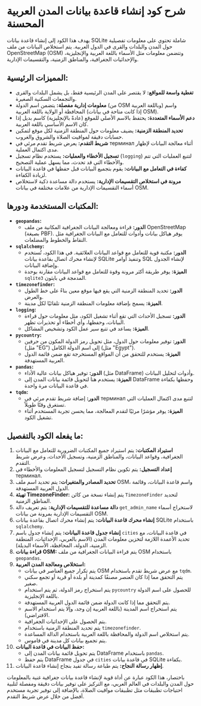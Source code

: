 # شرح كود إنشاء قاعدة بيانات المدن العربية المحسنة

يهدف هذا الكود إلى إنشاء قاعدة بيانات SQLite شاملة تحتوي على معلومات تفصيلية حول المدن والبلدات والقرى في الدول العربية. يتم استخلاص البيانات من ملف OpenStreetMap (OSM) وتتضمن معلومات مثل الأسماء باللغة العربية والإنجليزية، والإحداثيات الجغرافية، والمناطق الزمنية، والتقسيمات الإدارية.

## المميزات الرئيسية:

*   **تغطية واسعة للمواقع:** لا يقتصر على المدن الرئيسية فقط، بل يشمل البلدات والقرى والتجمعات السكنية الصغيرة.
*   **معلومات إدارية مفصلة:** يتضمن اسم الدولة (من OSM وباللغة العربية) واسم المحافظة أو الولاية باللغة العربية (إذا كانت متاحة في بيانات OSM).
*   **دعم الأسماء المتعددة:** يحتفظ بالاسم الأصلي للموقع (عادةً بالإنجليزية) كاسم بديل إذا كان الاسم الأساسي باللغة العربية.
*   **تحديد المنطقة الزمنية:** يضيف معلومات حول المنطقة الزمنية لكل موقع لتمكين حسابات دقيقة لمواقيت الصلاة والشروق والغروب.
*   **شريط التقدم:** يعرض شريط تقدم مرئي في терминал أثناء معالجة البيانات لإظهار مدى اكتمال العملية.
*   **تسجيل الأخطاء والعمليات:** يستخدم نظام تسجيل (`logging`) لتتبع العمليات التي تتم والأخطاء التي قد تحدث، مما يسهل عملية التصحيح.
*   **كفاءة في التعامل مع البيانات:** يقوم بتجميع البيانات قبل حفظها في قاعدة البيانات لزيادة الكفاءة.
*   **مرونة في استخلاص التقسيمات الإدارية:** يستخدم دالة مساعدة ذكية لاستخلاص أسماء التقسيمات الإدارية من علامات مختلفة في بيانات OSM.

## المكتبات المستخدمة ودورها:

*   **`geopandas`:**
    *   **الدور:** قراءة ومعالجة البيانات الجغرافية المكانية من ملف OpenStreetMap (بصيغة PBF). يوفر هياكل بيانات وأدوات للتعامل مع البيانات الجغرافية مثل النقاط والخطوط والمضلعات.
*   **`sqlalchemy`:**
    *   **الدور:** مكتبة قوية للتعامل مع قواعد البيانات العلائقية. في هذا الكود، تُستخدم لإنشاء محرك اتصال بقاعدة بيانات SQLite وتنفيذ أوامر SQL لإنشاء الجدول وإضافة البيانات.
    *   **الميزة:** يوفر طريقة أكثر مرونة وقوة للتعامل مع قواعد البيانات مقارنة بوحدة `sqlite3` المدمجة في بايثون.
*   **`timezonefinder`:**
    *   **الدور:** تحديد المنطقة الزمنية التي يقع فيها موقع معين بناءً على خط الطول والعرض.
    *   **الميزة:** يسمح بإضافة معلومات المنطقة الزمنية تلقائيًا لكل مدينة.
*   **`logging`:**
    *   **الدور:** تسجيل الأحداث التي تقع أثناء تشغيل الكود، مثل معلومات حول قراءة البيانات، وحفظها، وأي أخطاء أو تحذيرات تظهر.
    *   **الميزة:** يساعد في تتبع سير عمل الكود وتشخيص المشاكل.
*   **`pycountry`:**
    *   **الدور:** توفير معلومات حول الدول، مثل تحويل رمز الدولة المكون من حرفين (مثل "EG") إلى اسم الدولة الكامل (مثل "Egypt").
    *   **الميزة:** يستخدم للتحقق من أن المواقع المستخرجة تقع ضمن قائمة الدول العربية المستهدفة.
*   **`pandas`:**
    *   **الدور:** توفير هياكل بيانات عالية الأداء (مثل DataFrame) وأدوات لتحليل البيانات.
    *   **الميزة:** يستخدم هنا لتحويل قائمة بيانات المدن إلى DataFrame وحفظها بكفاءة في قاعدة البيانات مرة واحدة.
*   **`tqdm`:**
    *   **الدور:** إضافة شريط تقدم مرئي في терминал لتتبع مدى اكتمال العمليات التي تستغرق وقتًا طويلاً.
    *   **الميزة:** يوفر مؤشرًا مرئيًا لتقدم المعالجة، مما يحسن تجربة المستخدم أثناء تشغيل الكود.

## ما يفعله الكود بالتفصيل:

1. **استيراد المكتبات:** يتم استيراد جميع المكتبات الضرورية للتعامل مع البيانات الجغرافية، وقواعد البيانات، والمناطق الزمنية، وتسجيل الأحداث، وعرض شريط التقدم.
2. **إعداد التسجيل:** يتم تكوين نظام التسجيل لتسجيل المعلومات والأخطاء في терминал.
3. **تحديد المصادر والمتغيرات:** يتم تحديد اسم ملف OSM، واسم قاعدة البيانات، وقائمة الدول العربية المستهدفة.
4. **تهيئة TimezoneFinder:** يتم إنشاء نسخة من كائن `TimezoneFinder` لتحديد المناطق الزمنية.
5. **دالة مساعدة للتقسيمات الإدارية:** يتم تعريف دالة `get_admin_name` لاستخراج أسماء التقسيمات الإدارية بمرونة من بيانات OSM.
6. **إنشاء محرك قاعدة البيانات:** يتم إنشاء محرك اتصال بقاعدة بيانات SQLite باستخدام `sqlalchemy`.
7. **إنشاء جدول قاعدة البيانات:** يتم إنشاء جدول باسم `cities` في قاعدة البيانات، مع تحديد الأعمدة اللازمة لتخزين معلومات المدن (الاسم بالعربي، الإحداثيات، المنطقة الزمنية، الدولة، المحافظة، الأسماء البديلة).
8. **قراءة بيانات OSM:** يتم قراءة البيانات الجغرافية من ملف OSM باستخدام `geopandas`.
9. **استخلاص ومعالجة المدن العربية:**
    *   يتم تكرار جميع العناصر في بيانات OSM مع عرض شريط تقدم باستخدام `tqdm`.
    *   يتم التحقق مما إذا كان العنصر مصنفًا كمدينة أو بلدة أو قرية أو تجمع سكني صغير.
    *   يتم استخراج رمز الدولة، ثم يتم استخدام `pycountry` للحصول على اسم الدولة باللغة الإنجليزية.
    *   يتم التحقق مما إذا كانت الدولة ضمن قائمة الدول العربية المستهدفة.
    *   يتم استخراج اسم المدينة (باللغة العربية إن وجد، وإلا يتم استخدام الاسم الافتراضي).
    *   يتم الحصول على الإحداثيات الجغرافية.
    *   يتم تحديد المنطقة الزمنية باستخدام `timezonefinder`.
    *   يتم استخلاص اسم الدولة والمحافظة باللغة العربية باستخدام الدالة المساعدة.
    *   يتم تجميع بيانات كل مدينة في قاموس.
10. **حفظ البيانات في قاعدة البيانات:**
    *   يتم تحويل قائمة بيانات المدن إلى DataFrame باستخدام `pandas`.
    *   يتم حفظ DataFrame في جدول `cities` في قاعدة بيانات SQLite بكفاءة.
11. **إظهار رسالة النجاح:** يتم طباعة رسالة تفيد بنجاح إنشاء قاعدة البيانات.

باختصار، هذا الكود عبارة عن أداة قوية لإنشاء قاعدة بيانات جغرافية غنية بالمعلومات حول المدن والبلدات في العالم العربي، مع التركيز على توفير بيانات دقيقة ومفصلة لتلبية احتياجات تطبيقات مثل تطبيقات مواقيت الصلاة، بالإضافة إلى توفير تجربة مستخدم أفضل من خلال عرض شريط التقدم.